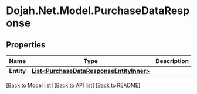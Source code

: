 # Dojah.Net.Model.PurchaseDataResponse

## Properties

Name | Type | Description | Notes
------------ | ------------- | ------------- | -------------
**Entity** | [**List&lt;PurchaseDataResponseEntityInner&gt;**](PurchaseDataResponseEntityInner.md) |  | [optional] 

[[Back to Model list]](../README.md#documentation-for-models) [[Back to API list]](../README.md#documentation-for-api-endpoints) [[Back to README]](../README.md)

